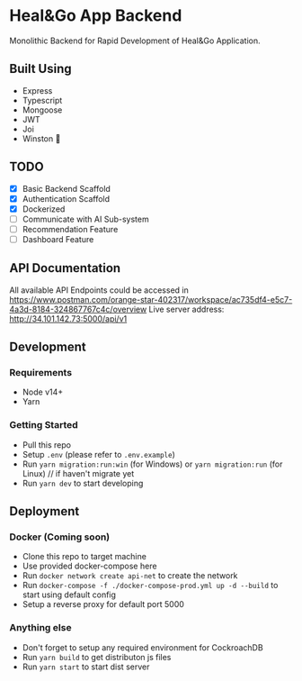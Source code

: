 # Heal&Go App Backend

Monolithic Backend for Rapid Development of Heal&Go Application.

## Built Using

- Express
- Typescript
- Mongoose
- JWT
- Joi
- Winston 🐒

## TODO

- [x] Basic Backend Scaffold
- [x] Authentication Scaffold
- [X] Dockerized 
- [ ] Communicate with AI Sub-system 
- [ ] Recommendation Feature
- [ ] Dashboard Feature

## API Documentation
All available API Endpoints could be accessed in https://www.postman.com/orange-star-402317/workspace/ac735df4-e5c7-4a3d-8184-324867767c4c/overview
Live server address: http://34.101.142.73:5000/api/v1

## Development

### Requirements

- Node v14+
- Yarn

### Getting Started

- Pull this repo
- Setup `.env` (please refer to `.env.example`)
- Run `yarn migration:run:win` (for Windows) or `yarn migration:run` (for Linux) // if haven't migrate yet
- Run `yarn dev` to start developing


## Deployment

### Docker (Coming soon)

- Clone this repo to target machine
- Use provided docker-compose here
- Run `docker network create api-net` to create the network
- Run `docker-compose -f ./docker-compose-prod.yml up -d --build` to start using default config
- Setup a reverse proxy for default port 5000

### Anything else

- Don't forget to setup any required environment for CockroachDB
- Run `yarn build` to get distributon js files
- Run `yarn start` to start dist server

